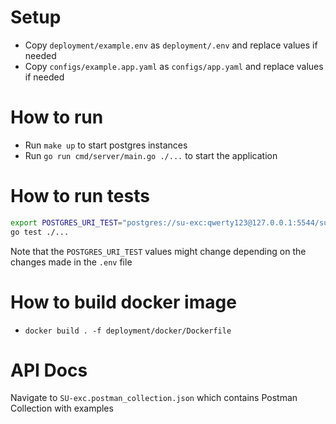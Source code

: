 # Setup
- Copy `deployment/example.env` as `deployment/.env` and replace values if needed
- Copy `configs/example.app.yaml` as `configs/app.yaml` and replace values if needed

# How to run
- Run `make up` to start postgres instances
- Run `go run cmd/server/main.go ./...` to start the application

# How to run tests
```bash
export POSTGRES_URI_TEST="postgres://su-exc:qwerty123@127.0.0.1:5544/su?sslmode=disable"
go test ./...
```
Note that the `POSTGRES_URI_TEST` values might change depending on the changes made in the `.env` file

# How to build docker image
- `docker build . -f deployment/docker/Dockerfile`

# API Docs
Navigate to `SU-exc.postman_collection.json` which contains Postman Collection with examples
